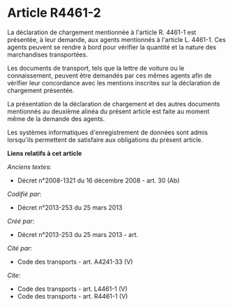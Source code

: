 # Article R4461-2

La déclaration de chargement mentionnée à l'article R. 4461-1 est présentée, à leur demande, aux agents mentionnés à
l'article L. 4461-1. Ces agents peuvent se rendre à bord pour vérifier la quantité et la nature des marchandises
transportées. 

Les documents de transport, tels que la lettre de voiture ou le connaissement, peuvent être demandés par ces mêmes agents
afin de vérifier leur concordance avec les mentions inscrites sur la déclaration de chargement présentée. 

La présentation de la déclaration de chargement et des autres documents mentionnés au deuxième alinéa du présent article est
faite au moment même de la demande des agents. 

Les systèmes informatiques d'enregistrement de données sont admis lorsqu'ils permettent de satisfaire aux obligations du
présent article.

**Liens relatifs à cet article**

_Anciens textes_:

  - Décret n°2008-1321 du 16 décembre 2008 - art. 30 (Ab)

_Codifié par_:

  - Décret n°2013-253 du 25 mars 2013

_Créé par_:

  - Décret n°2013-253 du 25 mars 2013 - art.

_Cité par_:

  - Code des transports - art. A4241-33  (V)

_Cite_:

  - Code des transports - art. L4461-1 (V)
  - Code des transports - art. R4461-1 (V)

